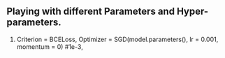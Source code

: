 ## Playing with different Parameters and Hyper-parameters.

1. Criterion = BCELoss, Optimizer = SGD(model.parameters(), lr = 0.001, momentum = 0) #1e-3, 
